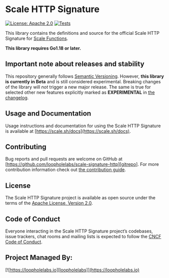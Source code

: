# Scale HTTP Signature

[![License: Apache 2.0](https://img.shields.io/badge/License-Apache%202.0-brightgreen.svg)](https://www.apache.org/licenses/LICENSE-2.0)
[![Tests](https://github.com/loopholelabs/scale-signature-http/actions/workflows/test.yml/badge.svg)](https://github.com/loopholelabs/scale-signature-http/actions/workflows/test.yml)

This library contains the definitions and source for the official Scale HTTP Signature for [Scale Functions](https://scale.sh).

**This library requires Go1.18 or later.**

## Important note about releases and stability

This repository generally follows [Semantic Versioning](https://semver.org/). However, **this library is currently in
Beta** and is still considered experimental. Breaking changes of the library will _not_ trigger a new major release. The
same is true for selected other new features explicitly marked as
**EXPERIMENTAL** in [the changelog](/CHANGELOG.md).

## Usage and Documentation

Usage instructions and documentation for using the Scale HTTP Signature is available at [https://scale.sh/docs](https://scale.sh/docs).

## Contributing

Bug reports and pull requests are welcome on GitHub at [https://github.com/loopholelabs/scale-signature-http][gitrepo]. For more
contribution information check
out [the contribution guide](https://github.com/loopholelabs/scale-signature-http/blob/master/CONTRIBUTING.md).

## License

The Scale HTTP Signature project is available as open source under the terms of
the [Apache License, Version 2.0](http://www.apache.org/licenses/LICENSE-2.0).

## Code of Conduct

Everyone interacting in the Scale HTTP Signature project’s codebases, issue trackers, chat rooms and mailing lists is expected to follow the [CNCF Code of Conduct](https://github.com/cncf/foundation/blob/master/code-of-conduct.md).

## Project Managed By:

[![https://loopholelabs.io][loopholelabs]](https://loopholelabs.io)

[gitrepo]: https://github.com/loopholelabs/scale-signature-http
[loopholelabs]: https://cdn.loopholelabs.io/loopholelabs/LoopholeLabsLogo.svg
[loophomepage]: https://loopholelabs.io
